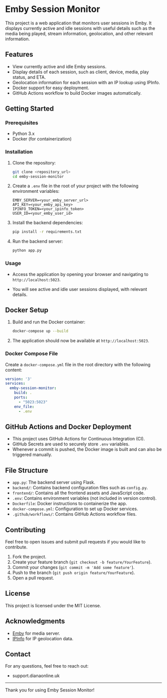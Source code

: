 # Emby Session Monitor

This project is a web application that monitors user sessions in Emby. It displays currently active and idle sessions with useful details such as the media being played, stream information, geolocation, and other relevant information.

## Features

- View currently active and idle Emby sessions.
- Display details of each session, such as client, device, media, play status, and ETA.
- Geolocation information for each session with an IP lookup using IPInfo.
- Docker support for easy deployment.
- GitHub Actions workflow to build Docker images automatically.

## Getting Started

### Prerequisites

- Python 3.x
- Docker (for containerization)

### Installation

1. Clone the repository:

   ```sh
   git clone <repository_url>
   cd emby-session-monitor
   ```

2. Create a `.env` file in the root of your project with the following environment variables:

   ```env
   EMBY_SERVER=<your_emby_server_url>
   API_KEY=<your_emby_api_key>
   IPINFO_TOKEN=<your_ipinfo_token>
   USER_ID=<your_emby_user_id>
   ```

3. Install the backend dependencies:

   ```sh
   pip install -r requirements.txt
   ```

4. Run the backend server:

   ```sh
   python app.py
   ```

### Usage

- Access the application by opening your browser and navigating to `http://localhost:5023`.

- You will see active and idle user sessions displayed, with relevant details.

## Docker Setup

1. Build and run the Docker container:

   ```sh
   docker-compose up --build
   ```

2. The application should now be available at `http://localhost:5023`.

### Docker Compose File

Create a `docker-compose.yml` file in the root directory with the following content:

```yaml
version: '3'
services:
  emby-session-monitor:
    build: .
    ports:
      - "5023:5023"
    env_file:
      - .env
```

## GitHub Actions and Docker Deployment

- This project uses GitHub Actions for Continuous Integration (CI).
- GitHub Secrets are used to securely store `.env` variables.
- Whenever a commit is pushed, the Docker image is built and can also be triggered manually.

## File Structure

- `app.py`: The backend server using Flask.
- `backend/`: Contains backend configuration files such as `config.py`.
- `frontend/`: Contains all the frontend assets and JavaScript code.
- `.env`: Contains environment variables (not included in version control).
- `Dockerfile`: Docker instructions to containerize the app.
- `docker-compose.yml`: Configuration to set up Docker services.
- `.github/workflows/`: Contains GitHub Actions workflow files.

## Contributing

Feel free to open issues and submit pull requests if you would like to contribute.

1. Fork the project.
2. Create your feature branch (`git checkout -b feature/YourFeature`).
3. Commit your changes (`git commit -m 'Add some feature'`).
4. Push to the branch (`git push origin feature/YourFeature`).
5. Open a pull request.

## License

This project is licensed under the MIT License.

## Acknowledgments

- [Emby](https://emby.media/) for media server.
- [IPInfo](https://ipinfo.io/) for IP geolocation data.

## Contact

For any questions, feel free to reach out:

- support.dianaonline.uk

---
Thank you for using Emby Session Monitor!

